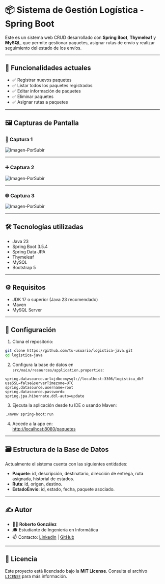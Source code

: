 
# 📦 Sistema de Gestión Logística - Spring Boot

Este es un sistema web CRUD desarrollado con **Spring Boot**, **Thymeleaf** y **MySQL**, que permite gestionar paquetes, asignar rutas de envío y realizar seguimiento del estado de los envíos.

---

## 🚀 Funcionalidades actuales

- ✅ Registrar nuevos paquetes
- ✅ Listar todos los paquetes registrados
- ✅ Editar información de paquetes
- ✅ Eliminar paquetes
- ✅ Asignar rutas a paquetes

---

## 🖼️ Capturas de Pantalla

### 📄 Captura 1

![Imagen-PorSubir](imagen-proxima-a-subir.png)

---

### ➕ Captura 2

![Imagen-PorSubir](imagen-proxima-a-subir.png)

---

### 🌐 Captura 3

![Imagen-PorSubir](imagen-proxima-a-subir.png)

---

## 🛠️ Tecnologías utilizadas

- Java 23
- Spring Boot 3.5.4
- Spring Data JPA
- Thymeleaf
- MySQL
- Bootstrap 5

---

## ⚙️ Requisitos

- JDK 17 o superior (Java 23 recomendado)
- Maven
- MySQL Server

---

## 🔧 Configuración

1. Clona el repositorio:

```bash
git clone https://github.com/tu-usuario/logistica-java.git
cd logistica-java
```

2. Configura la base de datos en `src/main/resources/application.properties`:

```properties
spring.datasource.url=jdbc:mysql://localhost:3306/logistica_db?useSSL=false&serverTimezone=UTC
spring.datasource.username=root
spring.datasource.password=
spring.jpa.hibernate.ddl-auto=update
```

3. Ejecuta la aplicación desde tu IDE o usando Maven:

```bash
./mvnw spring-boot:run
```

4. Accede a la app en:  
   [http://localhost:8080/paquetes](http://localhost:8080/paquetes)

---

## 🗃️ Estructura de la Base de Datos

Actualmente el sistema cuenta con las siguientes entidades:

- **Paquete**: id, descripción, destinatario, dirección de entrega, ruta asignada, historial de estados.
- **Ruta**: id, origen, destino.
- **EstadoEnvio**: id, estado, fecha, paquete asociado.

---

## ✍️ Autor

- 👨‍💻 **Roberto González**
- 🎓 Estudiante de Ingeniería en Informática
- 📫 Contacto: [LinkedIn](https://www.linkedin.com/) | [GitHub](https://github.com/REGGDIS)

---

## 📌 Licencia

Este proyecto está licenciado bajo la **MIT License**. Consulta el archivo [`LICENSE`](LICENSE) para más información.
